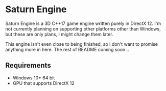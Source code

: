 # Saturn Engine

Saturn Engine is a 3D C++17 game engine written purely in DirectX 12. I'm not currently planning on supporting other platforms other than Windows, but these are only plans, I might change them later.

This engine isn't even close to being finished, so I don't want to promise anything more in here. The rest of README coming soon...

## Requirements
* Windows 10+ 64 bit
* GPU that supports DirectX 12
